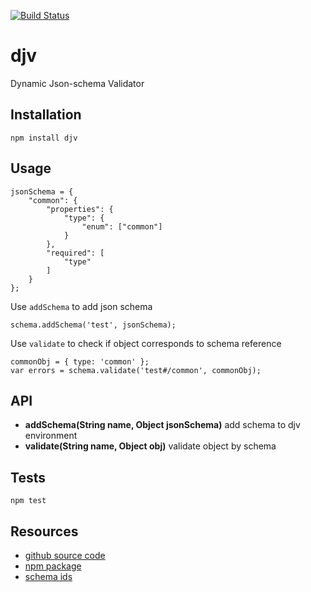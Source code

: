 [![Build Status](https://travis-ci.org/korzio/djv.svg?branch=master)](https://travis-ci.org/korzio/djv)
# djv

Dynamic Json-schema Validator

## Installation

  `npm install djv`

## Usage

```
jsonSchema = {
    "common": {
        "properties": {
            "type": {
                "enum": ["common"]
            }
        },
        "required": [
            "type"
        ]
    }
};
```

Use `addSchema` to add json schema
```
schema.addSchema('test', jsonSchema);
```

Use `validate` to check if object corresponds to schema reference

```
commonObj = { type: 'common' };
var errors = schema.validate('test#/common', commonObj);
```

## API

- **addSchema(String name, Object jsonSchema)** add schema to djv environment
- **validate(String name, Object obj)** validate object by schema

## Tests

  `npm test`

<!---

## What relative tasks can be? Why use json-schema?

- Instantiate
- Validate
- Randomize
- Models like objectmodel validation or any format
- [Validation for React](https://facebook.github.io/react/docs/reusable-components.html)
- RAML
- XSLT-for json

## How it works

### Meta programming

What is [generate-function](https://www.npmjs.com/package/generate-function)? How to write well-optimized functions?

- Templates
- Validators

### Goals

- keep structure and code clean

in is-my-json-schema-valid and jjv packages structure is - one file

- add architecture ability to set instantiate and randomize data
- fast validation
- normal speed generation

### Refactoring jjv

- splitted into files
- updated variable names

### Refactoring for generated function

investigate c++ inline functions

- is-my-json-valid implementation
- got a generated-function
- updated generated function with few methods - resolve, error, etc, cache - Maybe it is better to use some meta language for it?

### Optimized things

- Added Measured
- Describe All measurements

### Google Closure Advanced

- features
- what is used
- why still need optimizations

## TODO

### Todo Optimizations List

- generatedNonRefFunctions 1377, generatedFunctionsUsed 3003 - make fn.if function, and transport scope/context/state to generate function
- { count: 361, key: 'if (Array.isArray($1) && $1.some(function(item, key) {            key = JSON.stringify(item);            if(i1.hasOwnProperty(key))            return true;            i1[key] = true;        }))' }, // http://jsperf.com/array-some-vs-loop/5
- { count: 181, key: 'if (!/[-a-zA-Z0-9@:%_\\+.~#?&//=]{2,256}\\.[a-z]{2,4}\\b(\\/[-a-zA-Z0-9@:%_\\+.~#?&//=]*)?/.test(%s))' }
- update ref usage for non-ref inline functions - if a linke does not contain refs inside (can be easily checked by json.stringify), it should be a regular if-else consequence as well - Optimize small schemas (like in allOf example - don't generate function, althought return context)
- [if optimization](http://jsperf.com/ifs-vs-expression)?
- [killing optimization](http://habrahabr.ru/company/mailru/blog/273839/)

### General

- move test folder to a dev-dependency
- to hasOwnProperty
- $data
- add static generated functions posibility
- variables names with quotes, aka properties '%%%%' will throw error
- [asmjs compile step](http://ejohn.org/blog/asmjs-javascript-compile-target/)
- add tests to json schema suite and json-schema-benchmark
- [compile with google closure or smth](https://www.npmjs.com/package/google-closure-compiler)
- Read ajv implementation
- add tests to [resolve](http://tools.ietf.org/html/draft-zyp-json-schema-04#section-7.2.4)

-->

## Resources

- [github source code](https://github.com/korzio/djv)
- [npm package](https://www.npmjs.com/package/djv)
- [schema ids](http://spacetelescope.github.io/understanding-json-schema/basics.html#declaring-a-unique-identifier)